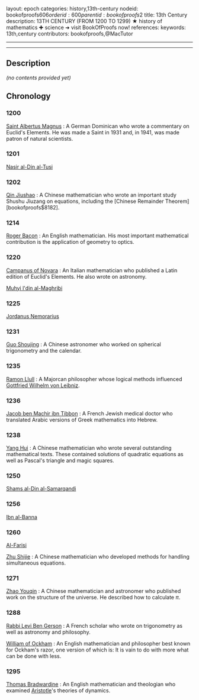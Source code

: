 layout: epoch
categories: history,13th-century
nodeid: bookofproofs$606
orderid: 600
parentid: bookofproofs$2
title: 13th Century
description: 13TH CENTURY (FROM 1200 TO 1299) ★ history of mathematics ✚ science ➜ visit BookOfProofs now!
references: 
keywords: 13th,century
contributors: bookofproofs,@MacTutor


---


---
## Description 
_(no contents provided yet)_

## Chronology
### 1200
<a href="https://mathshistory.st-andrews.ac.uk/Biographies/Albertus/">Saint Albertus Magnus</a>
: A German Dominican who wrote a commentary on Euclid's Elements. He was made a Saint in 1931 and, in 1941, was made patron of natural scientists.

### 1201
<a href="https://mathshistory.st-andrews.ac.uk/Biographies/Al-Tusi_Nasir/">Nasir al-Din al-Tusi</a>

### 1202
<a href="https://mathshistory.st-andrews.ac.uk/Biographies/Qin_Jiushao/">Qin Jiushao</a>
: A Chinese mathematician who wrote an important study Shushu Jiuzang on equations, including the [Chinese Remainder Theorem][bookofproofs$8182].

### 1214
<a href="https://mathshistory.st-andrews.ac.uk/Biographies/Bacon/">Roger Bacon</a>
: An English mathematician. His most important mathematical contribution is the application of geometry to optics.

### 1220
<a href="https://mathshistory.st-andrews.ac.uk/Biographies/Campanus/">Campanus of Novara</a>
: An Italian mathematician who published a Latin edition of Euclid's Elements. He also wrote on astronomy.

<a href="https://mathshistory.st-andrews.ac.uk/Biographies/Al-Maghribi/">Muhyi l&#39;din al-Maghribi</a>

### 1225
<a href="https://mathshistory.st-andrews.ac.uk/Biographies/Jordanus/">Jordanus Nemorarius</a>

### 1231
<a href="https://mathshistory.st-andrews.ac.uk/Biographies/Guo_Shoujing/">Guo Shoujing</a>
: A Chinese astronomer who worked on spherical trigonometry and the calendar.

### 1235
<a href="https://mathshistory.st-andrews.ac.uk/Biographies/Llull/">Ramon Llull</a>
: A Majorcan philosopher whose logical methods influenced <a href="https://mathshistory.st-andrews.ac.uk/Biographies/Leibniz/">Gottfried Wilhelm von Leibniz</a>.

### 1236
<a href="https://mathshistory.st-andrews.ac.uk/Biographies/Tibbon/">Jacob ben Machir ibn Tibbon</a>
: A French Jewish medical doctor who translated Arabic versions of Greek mathematics into Hebrew.

### 1238
<a href="https://mathshistory.st-andrews.ac.uk/Biographies/Yang_Hui/">Yang Hui</a>
: A Chinese mathematician who wrote several outstanding mathematical texts. These contained solutions of quadratic equations as well as Pascal's triangle and magic squares.

### 1250
<a href="https://mathshistory.st-andrews.ac.uk/Biographies/Al-Samarqandi/">Shams al-Din al-Samarqandi</a>

### 1256
<a href="https://mathshistory.st-andrews.ac.uk/Biographies/Al-Banna/">Ibn al-Banna</a>

### 1260
<a href="https://mathshistory.st-andrews.ac.uk/Biographies/Al-Farisi/">Al-Farisi</a>

<a href="https://mathshistory.st-andrews.ac.uk/Biographies/Zhu_Shijie/">Zhu Shijie</a>
: A Chinese mathematician who developed methods for handling simultaneous equations.

### 1271
<a href="https://mathshistory.st-andrews.ac.uk/Biographies/Zhao_Youqin/">Zhao Youqin</a>
: A Chinese mathematician and astronomer who published work on the structure of the universe. He described how to calculate $\pi$.

### 1288
<a href="https://mathshistory.st-andrews.ac.uk/Biographies/Levi/">Rabbi Levi Ben Gerson</a>
: A French scholar who wrote on trigonometry as well as astronomy and philosophy.

<a href="https://mathshistory.st-andrews.ac.uk/Biographies/Ockham/">William of Ockham</a>
: An English mathematician and philosopher best known for Ockham's razor, one version of which is: It is vain to do with more what can be done with less.

### 1295
<a href="https://mathshistory.st-andrews.ac.uk/Biographies/Bradwardine/">Thomas Bradwardine</a>
: An English mathematician and theologian who examined <a href="https://mathshistory.st-andrews.ac.uk/Biographies/Aristotle/">Aristotle</a>'s theories of dynamics.

